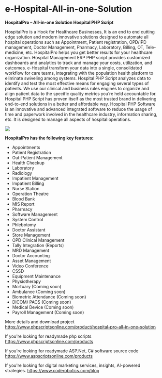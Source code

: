# e-Hospital-All-in-one-Solution
<b>HospitalPro – All-in-one Solution Hospital PHP Script</b>

HospitalPro is a Hook for Healthcare Businesses, It is an end to end cutting edge solution and modern innovative solutions designed to automate all hospital operations such as Appointment, Patient registration, OPD/IPD management, Doctor Management, Pharmacy, Laboratory, Billing, OT, Tele-medicine, etc. HospitalPro helps you get better results for your healthcare organization. Hospital Management ERP PHP script provides customized dashboards and analytics to track and manage your costs, utilization, and outcomes. e-Hospital transform your data into a single, consolidated workflow for care teams, integrating with the population health platform to eliminate swiveling among systems. Hospital PHP Script analyzes data to identify and test the most effective means for engaging several types of patients. We use our clinical and business rules engines to organize and align patient data to the specific quality metrics you’re held accountable for. Hospital PHP Script has proven itself as the most trusted brand in delivering end-to-end solutions in a better and affordable way. Hospital PHP Software is an innovative and advanced integrated software to reduce the usage of time and paperwork involved in the healthcare industry, information sharing, etc. It is designed to manage all aspects of hospital operations.

<img src="https://www.phpscriptsonline.com/frontend/assets/templates/1736446613_ccec386727392251e472.webp">

<b>HospitalPro has the following key features:</b>

<ul>
<li>Appointments</li>
<li>Patient Registration</li>
<li>Out-Patient Management</li>
<li>Health Checkup</li>
<li>Laboratory</li>
<li>Radiology</li>
<li>Impatient Management</li>
<li>Impatient Billing</li>
<li>Nurse Station</li>
<li>Operation Theatre</li>
<li>Blood Bank</li>
<li>MIS Report</li>
<li>Pharmacy</li>
<li>Software Management</li>
<li>System Control</li>
<li>Phlebotomy</li>
<li>Doctor Assistant</li>
<li>Store Management</li>
<li>OPD Clinical Management</li>
<li>Tally Integration (Reports)</li>
<li>MRD Management</li>
<li>Doctor Accounting</li>
<li>Asset Management</li>
<li>Video Conference</li>
<li>CSSD</li>
<li>Equipment Maintenance</li>
<li>Physiotherapy</li>
<li>Mortuary (Coming soon)</li>
<li>Ambulance (Coming soon)</li>
<li>Biometric Attendance (Coming soon)</li>
<li>DICOM/ PACS (Coming soon)</li>
<li>Medical Device (Coming soon)</li>
<li>Payroll Management (Coming soon)</li>
</ul>

More details and download project
https://www.phpscriptsonline.com/product/hospital-pro-all-in-one-solution

If you're looking for readymade php scripts
https://www.phpscriptsonline.com/products

If you're looking for readymade ASP.Net, C# software source code
https://www.aspscriptsonline.com/products

If you're looking for digital marketing services, insights, AI-powered strategies.
https://www.coderobotics.com/blog
